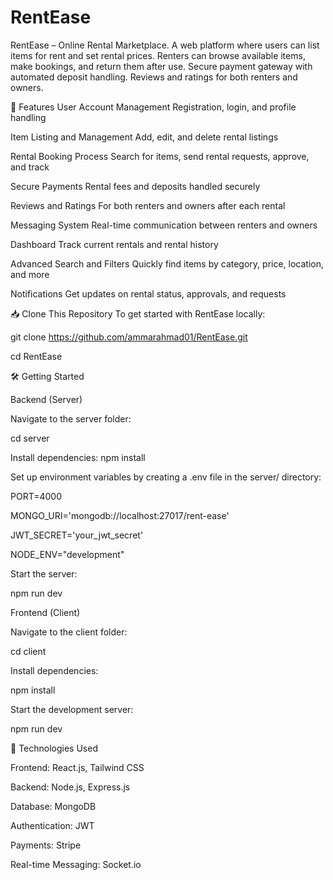 # RentEase
RentEase – Online Rental Marketplace. A web platform where users can list items for rent and set rental prices. Renters can browse available items, make bookings, and return them after use. Secure payment gateway with automated deposit handling. Reviews and ratings for both renters and owners.

🚀 Features
User Account Management
Registration, login, and profile handling

Item Listing and Management
Add, edit, and delete rental listings

Rental Booking Process
Search for items, send rental requests, approve, and track

Secure Payments
Rental fees and deposits handled securely

Reviews and Ratings
For both renters and owners after each rental

Messaging System
Real-time communication between renters and owners

Dashboard
Track current rentals and rental history

Advanced Search and Filters
Quickly find items by category, price, location, and more

Notifications
Get updates on rental status, approvals, and requests

📥 Clone This Repository
To get started with RentEase locally:

git clone https://github.com/ammarahmad01/RentEase.git

cd RentEase

🛠 Getting Started

Backend (Server)

Navigate to the server folder:

cd server

Install dependencies:
npm install

Set up environment variables by creating a .env file in the server/ directory:

PORT=4000

MONGO_URI='mongodb://localhost:27017/rent-ease'

JWT_SECRET='your_jwt_secret'

NODE_ENV="development"

Start the server:

npm run dev

Frontend (Client)

Navigate to the client folder:

cd client

Install dependencies:

npm install

Start the development server:

npm run dev

📄 Technologies Used

Frontend: React.js, Tailwind CSS

Backend: Node.js, Express.js

Database: MongoDB

Authentication: JWT

Payments: Stripe

Real-time Messaging: Socket.io


